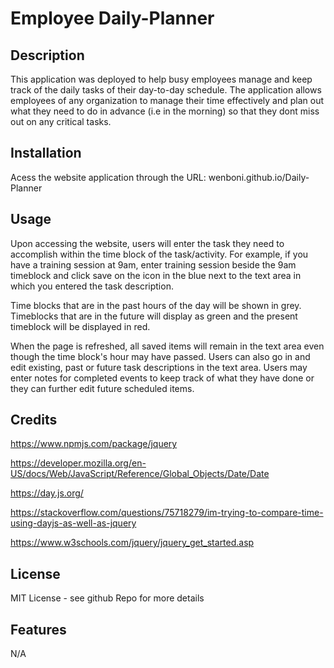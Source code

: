 # Employee Daily-Planner

## Description

This application was deployed to help busy employees manage and keep track of the daily tasks of their day-to-day schedule. The application
allows employees of any organization to manage their time effectively and plan out what they need to do in advance (i.e in the morning) so that they dont miss out on any critical tasks.

## Installation

Acess the website application through the URL: wenboni.github.io/Daily-Planner

## Usage

Upon accessing the website, users will enter the task they need to accomplish within the time block of the task/activity. For example, if you have a training session at 9am, enter training session beside the 9am timeblock and click save on the icon in the blue next to the text area in which you entered the task description. 

Time blocks that are in the past hours of the day will be shown in grey. Timeblocks that are in the future will display as green and the present timeblock will be displayed in red.

When the page is refreshed, all saved items will remain in the text area even though the time block's hour may have passed. Users can also go in and edit existing, past or future task descriptions in the text area. Users may enter notes for completed events to keep track of what they have done or they can further edit future scheduled items.

## Credits

https://www.npmjs.com/package/jquery

https://developer.mozilla.org/en-US/docs/Web/JavaScript/Reference/Global_Objects/Date/Date 

https://day.js.org/ 

https://stackoverflow.com/questions/75718279/im-trying-to-compare-time-using-dayjs-as-well-as-jquery

https://www.w3schools.com/jquery/jquery_get_started.asp


## License

MIT License - see github Repo for more details

## Features

N/A


